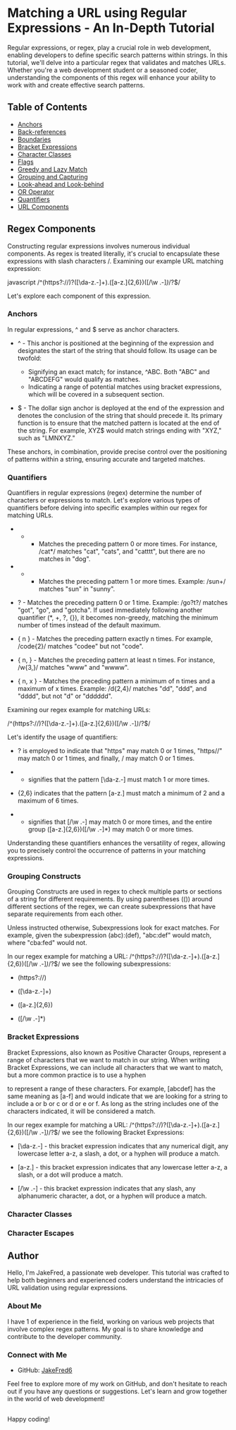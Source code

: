 # Matching a URL using Regular Expressions - An In-Depth Tutorial

Regular expressions, or regex, play a crucial role in web development, enabling developers to define specific search patterns within strings. In this tutorial, we'll delve into a particular regex that validates and matches URLs. Whether you're a web development student or a seasoned coder, understanding the components of this regex will enhance your ability to work with and create effective search patterns.

## Table of Contents

- [Anchors](#anchors)
- [Back-references](#back-references)
- [Boundaries](#boundaries)
- [Bracket Expressions](#bracket-expressions)
- [Character Classes](#character-classes)
- [Flags](#flags)
- [Greedy and Lazy Match](#greedy-and-lazy-match)
- [Grouping and Capturing](#grouping-and-capturing)
- [Look-ahead and Look-behind](#look-ahead-and-look-behind)
- [OR Operator](#or-operator)
- [Quantifiers](#quantifiers)
- [URL Components](#url-components)

## Regex Components

Constructing regular expressions involves numerous individual components. As regex is treated literally, it's crucial to encapsulate these expressions with slash characters /. Examining our example URL matching expression:

javascript
/^(https?:\/\/)?([\da-z\.-]+)\.([a-z\.]{2,6})([\/\w \.-]*)*\/?$/


Let's explore each component of this expression.

### Anchors

In regular expressions, ^ and $ serve as anchor characters.

- ^ - This anchor is positioned at the beginning of the expression and designates the start of the string that should follow. Its usage can be twofold:
  - Signifying an exact match; for instance, ^ABC. Both "ABC" and "ABCDEFG" would qualify as matches.
  - Indicating a range of potential matches using bracket expressions, which will be covered in a subsequent section.

- $ - The dollar sign anchor is deployed at the end of the expression and denotes the conclusion of the string that should precede it. Its primary function is to ensure that the matched pattern is located at the end of the string. For example, XYZ$ would match strings ending with "XYZ," such as "LMNXYZ."

These anchors, in combination, provide precise control over the positioning of patterns within a string, ensuring accurate and targeted matches.

### Quantifiers

Quantifiers in regular expressions (regex) determine the number of characters or expressions to match. Let's explore various types of quantifiers before delving into specific examples within our regex for matching URLs.

- * - Matches the preceding pattern 0 or more times. For instance, /cat*/ matches "cat", "cats", and "catttt", but there are no matches in "dog".

- + - Matches the preceding pattern 1 or more times. Example: /sun+/ matches "sun" in "sunny".

- ? - Matches the preceding pattern 0 or 1 time. Example: /go?t?/ matches "got", "go", and "gotcha". If used immediately following another quantifier (*, +, ?, {}), it becomes non-greedy, matching the minimum number of times instead of the default maximum.

- { n } - Matches the preceding pattern exactly n times. For example, /code{2}/ matches "codee" but not "code".

- { n, } - Matches the preceding pattern at least n times. For instance, /w{3,}/ matches "www" and "wwww".

- { n, x } - Matches the preceding pattern a minimum of n times and a maximum of x times. Example: /d{2,4}/ matches "dd", "ddd", and "dddd", but not "d" or "dddddd".

Examining our regex example for matching URLs:

/^(https?:\/\/)?([\da-z\.-]+)\.([a-z\.]{2,6})([\/\w \.-]*)*\/?$/

Let's identify the usage of quantifiers:

- ? is employed to indicate that "https" may match 0 or 1 times, "https//" may match 0 or 1 times, and finally, / may match 0 or 1 times.

- + signifies that the pattern [\da-z\.-] must match 1 or more times.

- {2,6} indicates that the pattern [a-z\.] must match a minimum of 2 and a maximum of 6 times.

- * signifies that [\/\w \.-] may match 0 or more times, and the entire group ([a-z\.]{2,6})([\/\w \.-]*) may match 0 or more times.

Understanding these quantifiers enhances the versatility of regex, allowing you to precisely control the occurrence of patterns in your matching expressions.

### Grouping Constructs

Grouping Constructs are used in regex to check multiple parts or sections of a string for different requirements. By using parentheses (()) around different sections of the regex, we can create subexpressions that have separate requirements from each other.

Unless instructed otherwise, Subexpressions look for exact matches. For example, given the subexpression (abc):(def), "abc:def" would match, where "cba:fed" would not.

In our regex example for matching a URL:
/^(https?:\/\/)?([\da-z\.-]+)\.([a-z\.]{2,6})([\/\w \.-]*)*\/?$/
we see the following subexpressions:

- (https?:\/\/)

- ([\da-z\.-]+)

- ([a-z\.]{2,6})

- ([\/\w \.-]*)

### Bracket Expressions

Bracket Expressions, also known as Positive Character Groups, represent a range of characters that we want to match in our string. When writing Bracket Expressions, we can include all characters that we want to match, but a more common practice is to use a hyphen

 to represent a range of these characters. For example, [abcdef] has the same meaning as [a-f] and would indicate that we are looking for a string to include a or b or c or d or e or f. As long as the string includes one of the characters indicated, it will be considered a match.

In our regex example for matching a URL:
/^(https?:\/\/)?([\da-z\.-]+)\.([a-z\.]{2,6})([\/\w \.-]*)*\/?$/
we see the following Bracket Expressions:

- [\da-z\.-] - this bracket expression indicates that any numerical digit, any lowercase letter a-z, a slash, a dot, or a hyphen will produce a match.

- [a-z\.] - this bracket expression indicates that any lowercase letter a-z, a slash, or a dot will produce a match.

- [\/\w \.-] - this bracket expression indicates that any slash, any alphanumeric character, a dot, or a hyphen will produce a match.


### Character Classes


### Character Escapes



## Author

Hello, I'm JakeFred, a passionate web developer. This tutorial was crafted to help both beginners and experienced coders understand the intricacies of URL validation using regular expressions.

### About Me

I have 1 of experience in the field, working on various web projects that involve complex regex patterns. My goal is to share knowledge and contribute to the developer community.

### Connect with Me

- GitHub: [JakeFred6](https://github.com/jakefred6)

Feel free to explore more of my work on GitHub, and don't hesitate to reach out if you have any questions or suggestions. Let's learn and grow together in the world of web development!

## 
Happy coding!